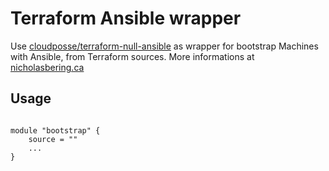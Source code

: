 # Terraform Ansible wrapper

Use [cloudposse/terraform-null-ansible](https://github.com/cloudposse/terraform-null-ansible) as wrapper for bootstrap Machines with Ansible, from Terraform sources. More informations at
[nicholasbering.ca](https://nicholasbering.ca/tools/2018/01/08/introducing-terraform-provider-ansible/)


## Usage



```hcl

module "bootstrap" {
    source = ""
    ...
}

```
